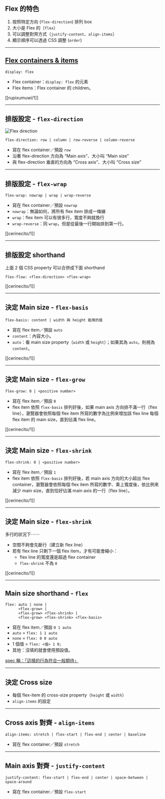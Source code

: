 Flex 的特色
-----

1. 按照特定方向 (`flex-direction`) 排列 box
2. 大小是 Flex 的（`flex`）
3. 可以調整對齊方式（`justify-content`、`align-items`）
4. 顯示順序可以透過 CSS 調整 (`order`)

---

[Flex containers & items](https://www.w3.org/TR/css-flexbox-1/#box-model)
-----

`display: flex`

* Flex container：`display: flex` 的元素
* Flex items：Flex container 的 children。

[[rupixumuwi/1]]

---

排版設定 - `flex-direction`
-----

![Flex direction](https://www.w3.org/TR/css-flexbox-1/images/flex-direction-terms.svg)

`flex-direction: row | column | row-reverse | column-reverse`

* 寫在 flex container／預設 `row`
* 沿著 flex-direction 方向為 “Main axis”、大小叫 “Main size”
* 與 flex-direction 垂直的方向為 “Cross axis”、大小叫 “Cross size”

---

排版設定 - `flex-wrap`
---

`flex-wrap: nowrap | wrap | wrap-reverse`

* 寫在 flex container／預設 `nowrap`
* `nowrap`：無論如何，將所有 flex item 排成一條線
* `wrap`：flex item 可以有很多行，寬度不夠就換行
* `wrap-reverse`：同 `wrap`，但是從最後一行開始排到第一行。

[[cerinecito/1]]

---

排版設定 shorthand
---

上面 2 個 CSS property 可以合併成下面 shorthand

`flex-flow: <flex-direction> <flex-wrap>`

[[cerinecito/1]]

---

決定 Main size - `flex-basis`
----

`flex-basis: content | width 與 height 能用的值`

* 寫在 flex item／預設 `auto`
* `content`：內容大小。
* `auto`：看 main size property（`width` 或 `height`）；如果其為 `auto`，則視為 `content`。

[[cerinecito/1]]

---

決定 Main size  - `flex-grow`
---

`flex-grow: 0 | <positive number>`

* 寫在 flex item／預設 `0`
* flex item 依照 `flex-basis` 排列好後，如果 main axis 方向排不滿一行（flex line），瀏覽器會依照每個 flex item 所寫的數字為比例來增加該 flex line 每個 flex item 的 main size，直到佔滿 flex line。

[[cerinecito/1]]

---

決定 Main size  - `flex-shrink`
---

`flex-shrink: 0 | <positive number>`

* 寫在 flex item／預設 `1`
* flex item 依照 `flex-basis` 排列好後，若 main axis 方向的大小超出 flex container，瀏覽器會依照每個 flex item 所寫的數字、乘上寬度後，依比例來減少 main size，直到恰好佔滿 main axis 的一行（flex line）。

[[cerinecito/1]]

---

決定 Main size - `flex-shrink`
---

多行的狀況下⋯⋯

* 空間不夠會先斷行（建立新 flex line）
* 若有 flex line 只剩下一個 flex item，才有可能會縮小：
  - flex line 的寬度還是超過 flex container
  - `flex-shrink` 不為 `0`

[[cerinecito/1]]

---

Main size shorthand - `flex`
---

```
flex: auto | none |
      <flex-grow> |
      <flex-grow> <flex-shrink> |
      <flex-grow> <flex-shrink> <flex-basis>
```

* 寫在 flex item／預設 `0 1 auto`
* `auto` = `flex: 1 1 auto`
* `none` = `flex: 0 0 auto`
* 1 個值 = `flex: <值> 1 0;`
* 其他：沒填的就會使用預設值。

[spec 稱：「這樣的行為符合一般期待」](https://www.w3.org/TR/css-flexbox-1/#flex-common)

---

決定 Cross size
---

* 每個 flex-item 的 cross-size property（`height` 或 `width`）
* `align-items` 的設定

---

Cross axis 對齊 - `align-items`
---

`align-items: stretch | flex-start | flex-end | center | baseline`

* 寫在 flex container／預設 `stretch`


---

Main axis 對齊 - `justify-content`
---

`justify-content: flex-start | flex-end | center | space-between | space-around`

* 寫在 flex container／預設 `flex-start`
